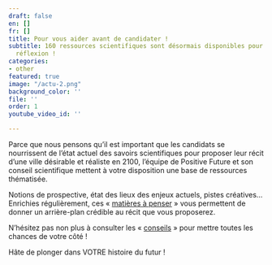 ```yaml
---
draft: false
en: []
fr: []
title: Pour vous aider avant de candidater !
subtitle: 160 ressources scientifiques sont désormais disponibles pour nourrir votre
  réflexion !
categories:
- other
featured: true
image: "/actu-2.png"
background_color: ''
file: ''
order: 1
youtube_video_id: ''

---
```

Parce que nous pensons qu’il est important que les candidats se nourrissent de l’état actuel des savoirs scientifiques pour proposer leur récit d’une ville désirable et réaliste en 2100, l’équipe de Positive Future et son conseil scientifique mettent à votre disposition une base de ressources thématisée.

Notions de prospective, état des lieux des enjeux actuels, pistes créatives… Enrichies régulièrement, ces « [matières à penser](mailto:http://www.positive-future.org/fr/resources) » vous permettent de donner un arrière-plan crédible au récit que vous proposerez.

N’hésitez pas non plus à consulter les « [conseils](mailto:http://www.positive-future.org/fr/contest/tips) » pour mettre toutes les chances de votre côté !

Hâte de plonger dans VOTRE histoire du futur !